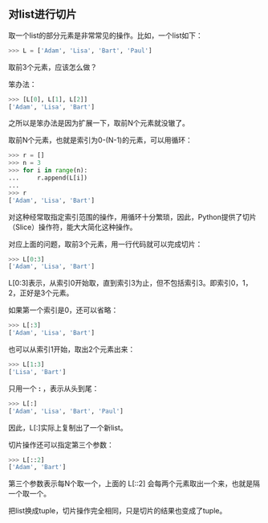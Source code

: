 ## 对list进行切片

取一个list的部分元素是非常常见的操作。比如，一个list如下：

```python
>>> L = ['Adam', 'Lisa', 'Bart', 'Paul']
```

取前3个元素，应该怎么做？

笨办法：

```python
>>> [L[0], L[1], L[2]]
['Adam', 'Lisa', 'Bart']
```

之所以是笨办法是因为扩展一下，取前N个元素就没辙了。

取前N个元素，也就是索引为0-(N-1)的元素，可以用循环：

```python
>>> r = []
>>> n = 3
>>> for i in range(n):
...     r.append(L[i])
... 
>>> r
['Adam', 'Lisa', 'Bart']
```

对这种经常取指定索引范围的操作，用循环十分繁琐，因此，Python提供了切片（Slice）操作符，能大大简化这种操作。

对应上面的问题，取前3个元素，用一行代码就可以完成切片：

```python
>>> L[0:3]
['Adam', 'Lisa', 'Bart']
```

L[0:3]表示，从索引0开始取，直到索引3为止，但不包括索引3。即索引0，1，2，正好是3个元素。

如果第一个索引是0，还可以省略：

```python
>>> L[:3]
['Adam', 'Lisa', 'Bart']
```

也可以从索引1开始，取出2个元素出来：

```python
>>> L[1:3]
['Lisa', 'Bart']
```

只用一个 **:** ，表示从头到尾：

```python
>>> L[:]
['Adam', 'Lisa', 'Bart', 'Paul']
```

因此，L[:]实际上复制出了一个新list。

切片操作还可以指定第三个参数：

```python
>>> L[::2]
['Adam', 'Bart']
```

第三个参数表示每N个取一个，上面的 L[::2] 会每两个元素取出一个来，也就是隔一个取一个。

把list换成tuple，切片操作完全相同，只是切片的结果也变成了tuple。